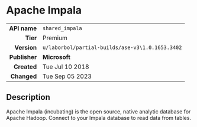 # Apache Impala
| | |
|-:|-|
|**API name**|`shared_impala`|
|**Tier**|Premium|
|**Version**|`u/laborbol/partial-builds/ase-v3\1.0.1653.3402`|
|**Publisher**|**Microsoft**|
|**Created**|Tue Jul 10 2018|
|**Changed**|Tue Sep 05 2023|

## Description
Apache Impala (incubating) is the open source, native analytic database for Apache Hadoop.  Connect to your Impala database to read data from tables.
